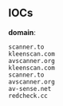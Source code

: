 
## IOCs

__domain__:

```text
scanner.to
kleenscan.com
avscanner.org
kleenscan.com
scanner.to
avscanner.org
av-sense.net
redcheck.cc
```